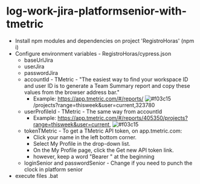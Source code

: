 # log-work-jira-platformsenior-with-tmetric
- Install npm modules and dependencies on project 'RegistroHoras' (npm i)
- Configure environment variables - RegistroHoras/cypress.json
  - baseUrlJira
  - userJira
  - passwordJira
  - accountId - TMetric - "The easiest way to find your workspace ID and user ID is to generate a Team Summary report and copy these values from the browser address bar."
    - Example: https://app.tmetric.com/#/reports/ ![#f03c15](405350) /projects?range=thisweek&user=current,323780
  - userProfileId - TMetric - The same way from accountId
    - Example: https://app.tmetric.com/#/reports/405350/projects?range=thisweek&user=current, ![#f03c15](323780)
  - tokenTMetric - To get a TMetric API token, on app.tmetric.com: 
    - Click your name in the left bottom corner.
    - Select My Profile in the drop-down list.  
    - On the My Profile page, click the Get new API token link.
    - however, keep a word "Bearer " at the beginning
  - loginSenior and passwordSenior - Change if you need to punch the clock in platform senior
- execute files .bat
